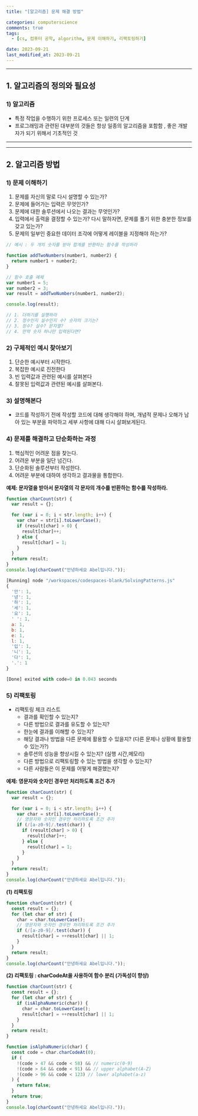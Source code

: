 ```yaml
---
title: "[알고리즘] 문제 해결 방법"

categories: computerscience
comments: true
tags:
  - [cs, 컴퓨터 공학, algorithm, 문제 이해하기, 리팩토링하기]

date: 2023-09-21
last_modified_at: 2023-09-21
---
```


---

## 1. **알고리즘의 정의와 필요성**

### 1) 알고리즘

- 특정 작업을 수행하기 위한 프로세스 또는 일련의 단계
- 프로그래밍과 관련된 대부분의 것들은 항상 일종의 알고리즘을 포함함 , 좋은 개발자가 되기 위해서 기초적인 것

---

---

## 2. **알고리즘 방법**

### 1) **문제 이해하기**

1. 문제를 자신의 말로 다시 설명할 수 있는가?
2. 문제에 들어가는 입력은 무엇인가?
3. 문제에 대한 솔루션에서 나오는 결과는 무엇인가?
4. 입력에서 출력을 결정할 수 있는가? 다시 말하자면, 문제를 풀기 위한 충분한 정보를 갖고 있는가?
5. 문제의 일부인 중요한 데이터 조각에 어떻게 레이블을 지정해야 하는가?

```jsx
// 예시 : 두 개의 숫자를 받아 합계를 반환하는 함수를 작성하라

function addTwoNumbers(number1, number2) {
  return number1 + number2;
}

// 함수 호출 예제
var number1 = 5;
var number2 = 3;
var result = addTwoNumbers(number1, number2);

console.log(result);

// 1. 더하기를 실행하라
// 2. 정수인지 실수인지 수? 숫자의 크기는?
// 3. 정수? 실수? 문자열?
// 4. 만약 숫자 하나만 입력된다면?
```

### 2) **구체적인 예시 찾아보기**

1. 단순한 예시부터 시작한다.
2. 복잡한 예시로 진전한다
3. 빈 입력값과 관련된 예시를 살펴본다
4. 잘못된 입력값과 관련된 예시를 살펴본다.

### 3) 설명해본다

- 코드를 작성하기 전에 작성할 코드에 대해 생각해야 하며, 개념적 문제나 오해가 남아 있는 부분을 파악하고 세부 사항에 대해 다시 살펴보게된다.

### 4) **문제를 해결하고 단순화하는 과정**

1. 핵심적인 어려운 점을 찾는다.
2. 어려운 부분을 일단 넘긴다.
3. 단순화된 솔루션부터 작성한다.
4. 어려운 부분에 대하여 생각하고 결과물을 통합한다.

**예제: 문자열을 받아서 문자열의 각 문자의 개수를 반환하는 함수를 작성하라.**

```jsx
function charCount(str) {
  var result = {};

  for (var i = 0; i < str.length; i++) {
    var char = str[i].toLowerCase();
    if (result[char] > 0) {
      result[char]++;
    } else {
      result[char] = 1;
    }
  }
  return result;
}
console.log(charCount("안녕하세요 Abel입니다."));

[Running] node "/workspaces/codespaces-blank/SolvingPatterns.js"
{
  '안': 1,
  '녕': 1,
  '하': 1,
  '세': 1,
  '요': 1,
  ' ': 1,
  a: 1,
  b: 1,
  e: 1,
  l: 1,
  '입': 1,
  '니': 1,
  '다': 1,
  '.': 1
}

[Done] exited with code=0 in 0.043 seconds
```

### 5) **리팩토링**

- 리팩토링 체크 리스트
  - 결과를 확인할 수 있는지?
  - 다른 방법으로 결과를 유도할 수 있는지?
  - 한눈에 결과를 이해할 수 있는지?
  - 해당 결과나 방법을 다른 문제에 활용할 수 있을지? (다른 문제나 상황에 활용할 수 있는가?)
  - 솔루션의 성능을 향상시킬 수 있는지? (실행 시간,메모리)
  - 다른 방법으로 리팩토링할 수 있는 방법을 생각할 수 있는지?
  - 다른 사람들은 이 문제를 어떻게 해결했는지?

**예제: 영문자와 숫자인 경우만 처리하도록 조건 추가**

```jsx
function charCount(str) {
  var result = {};

  for (var i = 0; i < str.length; i++) {
    var char = str[i].toLowerCase();
    // 영문자와 숫자인 경우만 처리하도록 조건 추가
    if (/[a-z0-9]/.test(char)) {
      if (result[char] > 0) {
        result[char]++;
      } else {
        result[char] = 1;
      }
    }
  }
  return result;
}
console.log(charCount("안녕하세요 Abel입니다."));
```

**(1) 리팩토링**

```jsx
function charCount(str) {
  const result = {};
  for (let char of str) {
    char = char.toLowerCase();
    // 영문자와 숫자인 경우만 처리하도록 조건 추가
    if (/[a-z0-9]/.test(char)) {
      result[char] = ++result[char] || 1;
    }
  }
  return result;
}
console.log(charCount("안녕하세요 Abel입니다."));
```

**(2) 리팩토링 : charCodeAt을 사용하여 함수 분리 (가독성이 향샹)**

```jsx
function charCount(str) {
  const result = {};
  for (let char of str) {
    if (isAlphaNumeric(char)) {
      char = char.toLowerCase();
      result[char] = ++result[char] || 1;
    }
  }
  return result;
}

function isAlphaNumeric(char) {
  const code = char.charCodeAt(0);
  if (
    !(code > 47 && code < 58) && // numeric(0-9)
    !(code > 64 && code < 91) && // upper alphabet(A-Z)
    !(code > 96 && code < 123) // lower alphabet(a-z)
  ) {
    return false;
  }
  return true;
}
console.log(charCount("안녕하세요 Abel입니다."));
```
